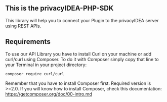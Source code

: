 ## This is the privacyIDEA-PHP-SDK

This library will help you to connect your Plugin to the privacyIDEA server using REST APIs.

## Requirements

To use our API Library you have to install Curl on your machine or add curl/curl using Composer. 
To do it with Composer simply copy that line to your Terminal in your project directory:

`composer require curl/curl`

Remember that you have to install Composer first. Required version is >=2.0. If you will know how to install Composer, check this documentation:
https://getcomposer.org/doc/00-intro.md
